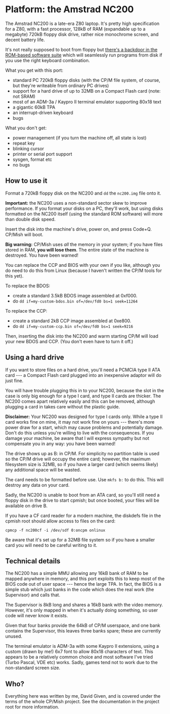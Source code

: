 Platform: the Amstrad NC200
===========================

The Amstrad NC200 is a late-era Z80 laptop. It's pretty high specification
for a Z80, with a fast processor, 128kB of RAM (expandable up to a megabyte)
720kB floppy disk drive, rather nice monochrome screen, and decent battery
life.

It's not really supposed to boot from floppy but [there's a backdoor in the
ROM-based software
suite](http://cowlark.com/2017-12-04-nc200-reverse-engineering) which will
seamlessly run programs from disk if you use the right keyboard combination.

What you get with this port:

- standard PC 720kB floppy disks (with the CP/M file system, of course, but
they're writeable from ordinary PC drives)
- support for a hard drive of up to 32MB on a Compact Flash card (note: not
SRAM)
- most of an ADM-3a / Kaypro II terminal emulator supporting 80x18 text
- a gigantic 60kB TPA
- an interrupt-driven keyboard
- bugs

What you don't get:

- power management (if you turn the machine off, all state is lost)
- repeat key
- blinking cursor
- printer or serial port support
- sysgen, format etc
- no bugs


How to use it
-------------

Format a 720kB floppy disk on the NC200 and `dd` the `nc200.img` file onto it.

**Important:** the NC200 uses a non-standard sector skew to improve
performance. If you format your disks on a PC, they'll work, but using disks
formatted on the NC200 itself (using the standard ROM software) will more
than double disk speed.

Insert the disk into the machine's drive, power on, and press Code+Q. CP/Mish
will boot.

**Big warning:** CP/Mish uses _all_ the memory in your system; if you have
files stored in RAM, **you will lose them**. The entire state of the machine
is destroyed. You have been warned!

You can replace the CCP and BIOS with your own if you like, although you do
need to do this from Linux (because I haven't written the CP/M tools for this
yet).

To replace the BDOS:

- create a standard 3.5kB BDOS image assembled at 0xf000.
- do `dd if=my-custom-bdos.bin of=/dev/fd0 bs=1 seek=11264`

To replace the CCP:

- create a standard 2kB CCP image assembled at 0xe800.
- do `dd if=my-custom-ccp.bin of=/dev/fd0 bs=1 seek=9216`

Then, inserting the disk into the NC200 and warm starting CP/M will load your
new BDOS and CCP. (You don't even have to turn it off.)


Using a hard drive
------------------

If you want to store files on a hard drive, you'll need a PCMCIA type II ATA
card --- a Compact Flash card plugged into an inexpensive adaptor will do
just fine.

You will have trouble plugging this in to your NC200, because the slot in the
case is only big enough for a type I card, and type II cards are thicker. The
NC200 comes apart relatively easily and this can be removed, although
plugging a card in takes care without the plastic guide.

**Disclaimer:** Your NC200 was designed for type I cards only. While a type II
card works fine on mine, it may not work fine on yours --- there's more power
draw for a start, which may cause problems and potentially damage. Don't do
this unless you're willing to live with the consequences. If you damage your
machine, be aware that I will express sympathy but not compensate you in any
way: you have been warned!

The drive shows up as B: in CP/M. For simplicity no partition table is used
so the CP/M drive will occupy the entire card; however, the maximum
filesystem size is 32MB, so if you have a larger card (which seems likely)
any additional space will be wasted.

The card needs to be formatted before use. Use `mkfs b:` to do this. This
will destroy any data on your card.

Sadly, the NC200 is unable to boot from an ATA card, so you'll still need a
floppy disk in the drive to start cpmish; but once booted, your files will be
available on drive B.

If you have a CF card reader for a modern machine, the diskdefs file in the
cpmish root should allow access to files on the card:

    cpmcp -f nc200cf -i /dev/sdf 0:oncpm onlinux

Be aware that it's set up for a 32MB file system so if you have a smaller card
you will need to be careful writing to it.


Technical details
-----------------

The NC200 has a simple MMU allowing any 16kB bank of RAM to be mapped
anywhere in memory, and this port exploits this to keep most of the BIOS code
out of user space --- hence the large TPA. In fact, the BIOS is a simple stub
which just banks in the code which does the real work (the Supervisor) and
calls that.

The Supervisor is 8kB long and shares a 16kB bank with the video memory.
However, it's only mapped in when it's actually doing something, so user code
will never know it exists.

Given that four banks provide the 64kB of CP/M userspace, and one bank
contains the Supervisor, this leaves three banks spare; these are currently
unused.

The terminal emulator is ADM-3a with some Kaypro II extensions, using a
custom (drawn by me!) 6x7 font to allow 80x18 characters of text. This
appears to be a relatively common choice and most software I've tried (Turbo
Pascal, VDE etc) works. Sadly, games tend not to work due to the non-standard
screen size.


Who?
----

Everything here was written by me, David Given, and is covered under the
terms of the whole CP/Mish project. See the documentation in the project root
for more information.

